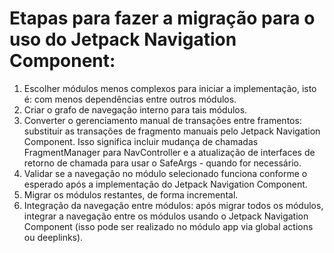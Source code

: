 # Etapas para fazer a migração para o uso do Jetpack Navigation Component:
1. Escolher módulos menos complexos para iniciar a implementação, isto é: com menos dependências entre outros módulos.
2. Criar o grafo de navegação interno para tais módulos.
3. Converter o gerenciamento manual de transações entre framentos: substituir as transações de fragmento manuais pelo Jetpack Navigation Component. Isso significa incluir mudança de chamadas FragmentManager para NavController e a atualização de interfaces de retorno de chamada para usar o SafeArgs - quando for necessário.
4. Validar se a navegação no módulo selecionado funciona conforme o esperado após a implementação do Jetpack Navigation Component. 
5. Migrar os módulos restantes, de forma incremental.
6. Integração da navegação entre módulos: após migrar todos os módulos, integrar a navegação entre os módulos usando o Jetpack Navigation Component (isso pode ser realizado no módulo app via global actions ou deeplinks).
